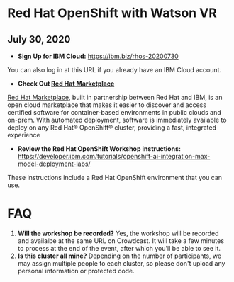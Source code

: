 # Red Hat OpenShift with Watson VR
## July 30, 2020

* **Sign Up for IBM Cloud:** https://ibm.biz/rhos-20200730

You can also log in at this URL if you already have an IBM Cloud account.

* **Check Out [Red Hat Marketplace](https://ibm.biz/rhos-20200730)**

[Red Hat Marketplace](https://ibm.biz/BdqhS6), built in partnership between Red Hat and IBM, is an open cloud marketplace that makes it easier to discover and access certified software for container-based environments in public clouds and on-prem. With automated deployment, software is immediately available to deploy on any Red Hat® OpenShift® cluster, providing a fast, integrated experience

* **Review the Red Hat OpenShift Workshop instructions:** https://developer.ibm.com/tutorials/openshift-ai-integration-max-model-deployment-labs/

These instructions include a Red Hat OpenShift environment that you can use.

# FAQ

1. **Will the workshop be recorded?** Yes, the workshop will be recorded and availalbe at the same URL on Crowdcast. It will take a few minutes to process at the end of the event, after which you'll be able to see it.
1. **Is this cluster all mine?** Depending on the number of participants, we may assign multiple people to each cluster, so please don't upload any personal information or protected code.
